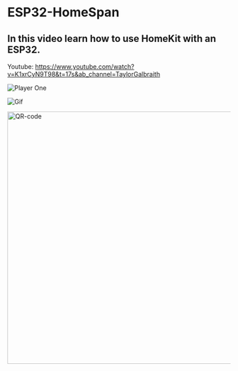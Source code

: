 # ESP32-HomeSpan

## In this video learn how to use HomeKit with an ESP32. 
Youtube: https://www.youtube.com/watch?v=K1xrCyN9T98&t=17s&ab_channel=TaylorGalbraith


![Player One](https://github.com/galbraithmedia1/ESP32-HomeSpan/assets/59584919/fb12629a-c323-442d-9681-6bef8a1edac9)

![Gif](https://github.com/galbraithmedia1/ESP32-HomeSpan/assets/59584919/a7d86822-0097-4f7c-8970-c4cdbeb2e060)

<img width="569" alt="QR-code" src="https://github.com/galbraithmedia1/ESP32-HomeSpan/assets/59584919/eaf2fa0c-69fa-4685-9b2c-785ebff3ff93">
